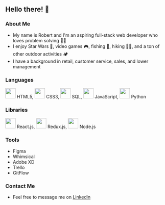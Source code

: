 ## Hello there! 👋
### About Me
- My name is Robert and I'm an aspiring full-stack web developer who loves problem solving 👨‍💻
- I enjoy Star Wars 🤺, video games 🎮, fishing 🎣, hiking 🚶‍♂️, and a ton of other outdoor activities 🏕️
- I have a background in retail, customer service, sales, and lower management
### Languages
<img height="32" width="32" src="https://img-premium.flaticon.com/png/512/2305/2305876.png?token=exp=1621285019~hmac=368621aa61cd7f9b187df6cb6bb2c681" /> HTML5,
<img height="32" width="32" src="https://img-premium.flaticon.com/png/512/2305/2305853.png?token=exp=1621285049~hmac=020d5b043e30a913dd85d1981afa8c6b" /> CSS3,
<img height="32" width="32" src="https://img-premium.flaticon.com/png/512/2305/2305934.png?token=exp=1621284942~hmac=fd98b13b101d65dd6012aca83731c86b" /> SQL, 
<img height="32" width="32" src="https://img-premium.flaticon.com/png/512/2305/2305893.png?token=exp=1621286259~hmac=9d40fce5b8ae000cce649d2664ee95a2" /> JavaScript,
<img height="32" width="32" src="https://img-premium.flaticon.com/png/512/2535/2535543.png?token=exp=1621284869~hmac=9acfe2574a3e99aa6572f0b1871520be" /> Python
### Libraries
<img height="32" width="32" src="https://www.seekpng.com/png/detail/222-2224692_svg-logo-reactjs-aperture-science-innovators-logo.png" /> React.js,
<img height="32" width="32" src="https://code4developers.com/wp-content/uploads/2018/01/Redux.png" /> Redux.js, 
<img height="32" width="32" src="https://icon-library.com/images/node-js-icon/node-js-icon-8.jpg" /> Node.js
### Tools
- Figma
- Whimsical
- Adobe XD
- Trello
- GitFlow
### Contact Me
- Feel free to message me on [Linkedin](https://www.linkedin.com/in/robert-petersen808/)

<!--
**robert-petersen/robert-petersen** is a ✨ _special_ ✨ repository because its `README.md` (this file) appears on your GitHub profile.

Here are some ideas to get you started:

- 🔭 I’m currently working on ...
- 🌱 I’m currently learning ...
- 👯 I’m looking to collaborate on ...
- 🤔 I’m looking for help with ...
- 💬 Ask me about ...
- 📫 How to reach me: ...
- 😄 Pronouns: ...
- ⚡ Fun fact: ...
-->
